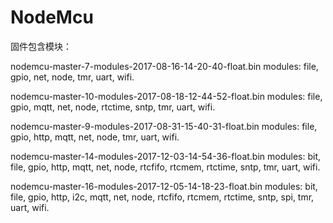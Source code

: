 # NodeMcu
固件包含模块：

nodemcu-master-7-modules-2017-08-16-14-20-40-float.bin 
modules: file, gpio, net, node, tmr, uart, wifi.

nodemcu-master-10-modules-2017-08-18-12-44-52-float.bin
modules: file, gpio, mqtt, net, node, rtctime, sntp, tmr, uart, wifi.

nodemcu-master-9-modules-2017-08-31-15-40-31-float.bin
modules: file, gpio, http, mqtt, net, node, tmr, uart, wifi.


nodemcu-master-14-modules-2017-12-03-14-54-36-float.bin
modules: bit, file, gpio, http, mqtt, net, node, rtcfifo, rtcmem, rtctime, sntp, tmr, uart, wifi.

nodemcu-master-16-modules-2017-12-05-14-18-23-float.bin
modules: bit, file, gpio, http, i2c, mqtt, net, node, rtcfifo, rtcmem, rtctime, sntp, spi, tmr, uart, wifi.
